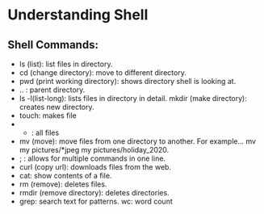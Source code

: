 # Understanding Shell

## Shell Commands:

- ls (list): list files in directory.
- cd (change directory): move to different directory.
- pwd (print working directory): shows directory shell is looking at.
- .. : parent directory.
- ls -l(list-long): lists files in directory in detail.
mkdir (make directory): creates new directory.
- touch: makes file
- * : all files
- mv (move): move files from one directory to another. For example... mv my pictures/*jpeg my pictures/holiday_2020.
- ; : allows for multiple commands in one line.
- curl (copy url): downloads files from the web.
- cat: show contents of a file.
- rm (remove): deletes files.
- rmdir (remove directory): deletes directories. 
- grep: search text for patterns.
wc: word count